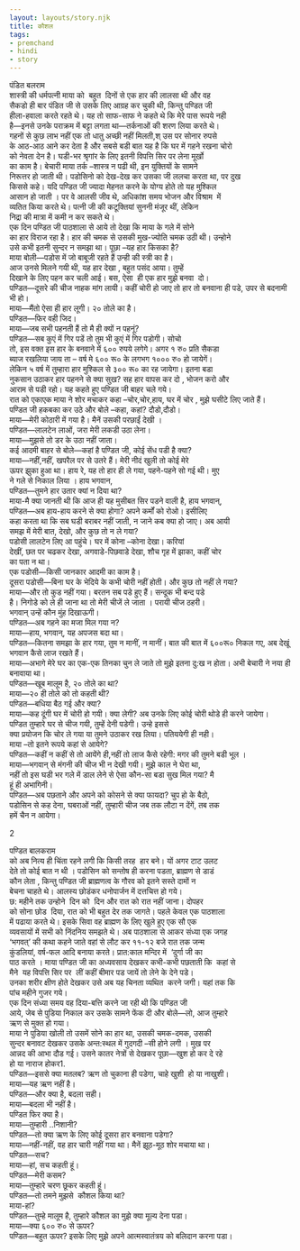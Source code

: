 ```yaml
---  
layout: layouts/story.njk  
title: कौशल  
tags:  
- premchand  
- hindi  
- story  
---  
```

    

पंडित  बलराम  
शास्त्री की धर्मपत्नी माया को   बहुत  दिनों से एक हार की लालसा थी  और वह  
सैकडो ही बार पंडित जी से उसके लिए आग्रह कर चुकी थी, किन्तु पण्डित जी  
हीला-हवाला करते रहते थे। यह तो साफ-साफ ने कहते थे कि मेरे पास रूपये नही  
है—इनसे उनके पराक्रम में बट्टा लगता था—तर्कनाओं की शरण लिया करते थे।  
गहनों से कुछ लाभ नहीं एक तो  धातु अच्छी नहीं मिलती,श् उस पर सोनार रुपसे  
के आठ-आठ आने कर देता है और सबसे बडी  बात यह है कि घर में गहने रखना चोरो  
को नेवता देन है। घडी-भर श्रृगांर के लिए इतनी  विपत्ति सिर पर लेना मूर्खो  
का काम है। बेचारी माया तर्क –शास्त्र न पढी थी, इन युक्तियों के सामने  
निरूत्तर हो जाती  थी। पडोसिनो को देख-देख कर उसका जी ललचा करता था, पर दुख  
किससे कहे। यदि पण्डित जी  ज्यादा मेहनत करने के योग्य होते तो यह मुश्किल  
आसान हो जाती । पर वे आलसी जीव थे,  अधिकांश समय भोजन और विश्राम  में  
व्यतित  किया करते थे। पत्नी जी की कटूक्तियां सुननी मंजूर थीं, लेकिन  
निद्रा की मात्रा  में कमी न कर सकते थे।  
एक दिन पण्डित जी पाठशाला से आये तो देखा कि माया के गले में सोने  
का हार विराज रहा है। हार की चमक से उसकी मुख-ज्योति चमक उठी थी। उन्होने  
उसे कभी  इतनी सुन्दर न समझा था। पूछा –यह हार किसका है?  
माया बोली—पडोस में जो बाबूजी रहते हैं  उन्ही की स्त्री का है।  
आज उनसे मिलने गयी थी, यह  हार देखा , बहुत पसंद आया। तुम्हें  
दिखाने के लिए पहन कर चली आई। बस, ऐसा  ही एक हार मुझे बनवा  दो।  
पण्डित—दूसरे की चीज नाहक मांग  लायी। कहीं चोरी हो जाए तो हार तो बनवाना ही पडे, उपर से बदनामी भी हो।  
माया—मैंतो ऐसा ही हार लूगी। २० तोले का  है।  
पण्डित—फिर वही जिद।  
माया—जब सभी पहनती हैं तो मै ही क्यों न पहनूं?  
पण्डित—सब कुएं में गिर पडें तो तुम भी कुएं में गिर पडोगी। सोचो  
तो,  इस वक्त इस हार के बनवाने में ६०० रुपये लगेगे। अगर १ रु० प्रति सैकडा  
ब्याज  रखलिया जाय ता – वर्ष मे ६०० रू० के लगभग १००० रु०  हो जायेगें।  
लेकिन ५ वर्ष में तुम्हारा हार  मुश्किल से ३०० रू० का रह जायेगा। इतना बडा  
नुकसान उठाकर हार पहनने से क्या सुख?  सह हार वापस कर दो , भोजन करो और  
आराम से पडी रहो। यह कहते हुए पण्डित जी बाहर चले  गये।  
रात को एकाएक माया ने शोर मचाकर कहा –चोर,चोर,हाय, घर में चोर , मुझे घसीटे लिए जाते हैं।  
पण्डित जी हकबका कर उठे और बोले –कहा,  कहां? दौडो,दौडो।  
माया—मेरी कोठारी में गया है। मैनें उसकी परछाईं देखी ।  
पण्डित—लालटेन लाओं, जरा मेरी लकडी उठा लेना।  
माया—मुझसे तो डर के उठा नहीं जाता।  
कई  आदमी बाहर से बोले—कहां है पण्डित जी, कोई सेंध पडी है  क्या?  
माया—नहीं,नहीं, खपरैल पर से उतरे हैं। मेरी नीदं खुली तो कोई मेरे  
ऊपर झुका हुआ था। हाय रे, यह तो हार ही ले गया, पहने-पहने सो गई थी। मुए  
ने गले से  निकाल लिया । हाय भगवान,  
पण्डित—तुमने हार उतार क्यां न दिया था?  
माया-मै  क्या जानती थी कि आज ही यह मुसीबत सिर पडने वाली है, हाय भगवान्,  
पण्डित—अब हाय-हाय करने से क्या होगा? अपने कर्मों को रोओ। इसीलिए  
कहा करता था कि सब घडी बराबर नहीं जाती, न जाने कब क्या हो जाए। अब आयी  
समझ में  मेरी बात, देखो, और कुछ तो न ले गया?  
पडोसी  लालटेन लिए आ पहुंचे। घर में कोना –कोना देखा। करियां  
देखीं, छत  पर चढकर देखा, अगवाडे-पिछवाडे देखा, शौच गृह में झाका, कहीं चोर  
का पता न था।  
एक  पडोसी—किसी जानकार आदमी का काम है।  
दूसरा  पडोसी—बिना घर के भेदिये के कभी चोरी नहीं  होती। और कुछ तो नहीं ले गया?  
माया—और तो कुड नहीं गया। बरतन सब पडे हुए हैं। सन्दूक भी बन्द पडे  
है। निगोडे को ले ही जाना था तो मेरी चीजें ले जाता । परायी चीज ठहरी।  
भगवान्  उन्हें कौन मुंह दिखाऊगी।  
पण्डित—अब गहने का मजा मिल गया न?  
माया—हाय, भगवान्, यह अपजस बदा था।  
पण्डित—कितना समझा के हार गया, तुम न मानीं, न मानीं। बात की बात में  ६००रू० निकल गए, अब देखूं भगवान कैसे लाज रखते हैं।  
माया—अभागे मेरे घर का एक-एक तिनका चुन ले जाते तो मुझे इतना दु:ख  न होता। अभी बेचारी ने नया ही बनावाया था।  
पण्डित—खूब मालूम है, २० तोले का था?  
माया—२० ही तोले को तो कहती थी?  
पण्डित—बधिया बैठ गई और क्या?  
माया—कह दूंगी घर में चोरी हो गयी। क्या लेगी? अब उनके लिए कोई  चोरी थोडे ही करने जायेगा।  
पण्डित  तुम्हारे घर से चीज गयी, तुम्हें देनी पडेगी। उन्हे इससे  
क्या प्रयोजन कि चोर ले  गया या तुमने उठाकर रख लिया। पतिययेगी ही नही।  
माया  –तो इतने रूपये कहां से आयेगे?  
पण्डित—कहीं न कहीं से तो आयेंगे ही,नहीं तो लाज कैसे रहेगी: मगर की  तुमने बडी भूल ।  
माया—भगवान् से मंगनी की चीज भी न देखी गयी। मुझे काल ने घेरा था,  
नहीं तो इस घडी भर गले में डाल लेने से ऐसा कौन-सा बडा सुख मिल गया? मै  
हूं ही  अभागिनी।  
पण्डित—अब पछताने और अपने को कोसने से क्या फायदा? चुप हो के बैठो,  
पडोसिन से कह देना, घबराओं नहीं, तुम्हारी चीज जब तक लौटा न देंगें, तब तक  
हमें  चैन न आयेगा।  

2  


पण्डित बालकराम  
को अब नित्य  ही चिंता रहने लगी कि किसी तरह  हार बने।  यों अगर टाट उलट  
देते तो कोई बात न थी । पडोसिन को सन्तोष ही करना पडता, ब्राह्मण  से डाडं  
कौन लेता , किन्तु पण्डित जी ब्राह्मणत्व के गौरव को इतने सस्ते दामों न  
बेचना चाहते थे। आलस्य छोडंकर धनोपार्जन में दत्तचित्त हो गये।  
छ: महीने तक उन्होने  दिन को   दिन और रात को रात नहीं जाना। दोपहर  
को सोना छोड  दिया, रात को भी बहुत देर तक जागते। पहले केवल  एक पाठशाला  
में पढाया करते थे। इसके सिवा वह ब्राह्मण के लिए खुले हुए एक सौ एक  
व्यवसायों में सभी को निंदनिय समझते थे। अब पाठशाला  से आकर संध्या एक जगह  
‘भगवत्’ की कथा कहने जाते वहां से लौट कर ११-१२ बजे रात तक जन्म  
कुंडलियां, वर्ष-फल आदि बनाया करते। प्रात:काल मन्दिर में  ‘दुर्गा जी का  
पाठ करते ।  माया पण्डित जी का अध्यवसाय देखकर कभी-कभी पछताती कि  कहां से  
मैने   यह विपत्ति सिर पर  लीं कहीं बीमार  पड जायें तो लेने के देने पडे।  
उनका शरीर क्षीण होते देखकर उसे अब यह चिनता  व्यथित  करने जगी। यहां तक कि  
पांच महीने  गुजर गये।  
एक  दिन संध्या समय वह दिया-बत्ति करने जा रही थी कि पण्डित जी  
आये, जेब से पुडिया  निकाल कर उसके सामने फेंक दी और बोले—लो, आज तुम्हारे  
ऋण से मुक्त  हो गया।  
माया  ने पुडिया खोली तो उसमें सोने का हार था, उसकी चमक-दमक, उसकी  
सुन्दर बनावट देखकर  उसके अन्त:स्थल में गुदगदी –सी होने लगी । मुख पर  
आन्नद  की आभा दौड गई। उसने कातर नेत्रों से देखकर पूछा—खुश  हो कर दे रहे  
हो या नाराज होकर1.  
पण्डित—इससे क्या मतलब? ऋण तो चुकाना ही पडेगा, चाहे खुशी  हो या नाखुशी।  
माया—यह ऋण नहीं है।  
पण्डित—और क्या है, बदला सही।  
माया—बदला भी नहीं है।  
पण्डित  फिर क्या है।  
माया—तुम्हारी ..निशानी?  
पण्डित—तो क्या ऋण के लिए कोई दूसरा हार बनवाना पडेगा?  
माया—नहीं-नहीं, वह हार चारी नहीं गया था। मैनें झूठ-मूठ शोर मचाया  था।  
पण्डित—सच?  
माया—हां, सच कहती हूं।  
पण्डित—मेरी कसम?  
माया—तुम्हारे चरण छूकर कहती हूं।  
पण्डित—तो तमने मुझसे  कौशल  किया था?  
माया-हां?  
पण्डित—तुम्हे मालूम है, तुम्हारे कौशल का मुझे क्या मूल्य देना पडा।  
माया—क्या ६०० रु० से ऊपर?  
पण्डित—बहुत ऊपर? इसके लिए मुझे अपने आत्मस्वातंत्रय को बलिदान करना  पडा।  


    